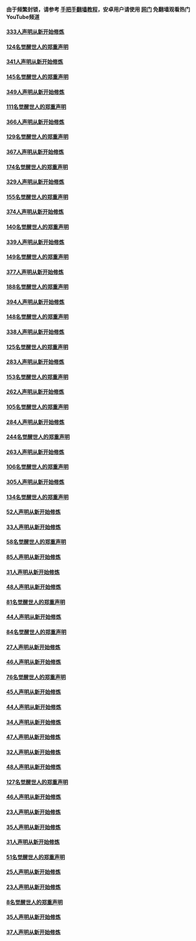 #### 由于频繁封锁，请参考 [手把手翻墙教程](https://github.com/gfw-breaker/guides/wiki/)，安卓用户请使用 [网门](https://github.com/gfw-breaker/nogfw/blob/master/dl.md?t=06290001) 免翻墙观看热门YouTube频道 

#### [333人声明从新开始修炼](../pages/91/427525.md?t=06290001) 

#### [124名觉醒世人的郑重声明](../pages/91/427524.md?t=06290001) 

#### [341人声明从新开始修炼](../pages/91/427255.md?t=06290001) 

#### [145名觉醒世人的郑重声明](../pages/91/427254.md?t=06290001) 

#### [349人声明从新开始修炼](../pages/91/426969.md?t=06290001) 

#### [111名觉醒世人的郑重声明](../pages/91/426968.md?t=06290001) 

#### [366人声明从新开始修炼](../pages/91/426737.md?t=06290001) 

#### [129名觉醒世人的郑重声明](../pages/91/426736.md?t=06290001) 

#### [367人声明从新开始修炼](../pages/91/426421.md?t=06290001) 

#### [174名觉醒世人的郑重声明](../pages/91/426420.md?t=06290001) 

#### [329人声明从新开始修炼](../pages/91/426139.md?t=06290001) 

#### [155名觉醒世人的郑重声明](../pages/91/426138.md?t=06290001) 

#### [374人声明从新开始修炼](../pages/91/425811.md?t=06290001) 

#### [140名觉醒世人的郑重声明](../pages/91/425810.md?t=06290001) 

#### [339人声明从新开始修炼](../pages/91/425690.md?t=06290001) 

#### [149名觉醒世人的郑重声明](../pages/91/425689.md?t=06290001) 

#### [377人声明从新开始修炼](../pages/91/424867.md?t=06290001) 

#### [188名觉醒世人的郑重声明](../pages/91/424866.md?t=06290001) 

#### [394人声明从新开始修炼](../pages/91/423914.md?t=06290001) 

#### [148名觉醒世人的郑重声明](../pages/91/423913.md?t=06290001) 

#### [338人声明从新开始修炼](../pages/91/423540.md?t=06290001) 

#### [125名觉醒世人的郑重声明](../pages/91/423539.md?t=06290001) 

#### [283人声明从新开始修炼](../pages/91/423296.md?t=06290001) 

#### [153名觉醒世人的郑重声明](../pages/91/423295.md?t=06290001) 

#### [262人声明从新开始修炼](../pages/91/423004.md?t=06290001) 

#### [105名觉醒世人的郑重声明](../pages/91/423003.md?t=06290001) 

#### [284人声明从新开始修炼](../pages/91/422707.md?t=06290001) 

#### [244名觉醒世人的郑重声明](../pages/91/422706.md?t=06290001) 

#### [263人声明从新开始修炼](../pages/91/422553.md?t=06290001) 

#### [106名觉醒世人的郑重声明](../pages/91/422552.md?t=06290001) 

#### [305人声明从新开始修炼](../pages/91/422153.md?t=06290001) 

#### [134名觉醒世人的郑重声明](../pages/91/422152.md?t=06290001) 

#### [52人声明从新开始修炼](../pages/91/421846.md?t=06290001) 

#### [33人声明从新开始修炼](../pages/91/421804.md?t=06290001) 

#### [58名觉醒世人的郑重声明](../pages/91/421845.md?t=06290001) 

#### [85人声明从新开始修炼](../pages/91/421769.md?t=06290001) 

#### [31人声明从新开始修炼](../pages/91/421763.md?t=06290001) 

#### [48人声明从新开始修炼](../pages/91/421605.md?t=06290001) 

#### [81名觉醒世人的郑重声明](../pages/91/421656.md?t=06290001) 

#### [44人声明从新开始修炼](../pages/91/421544.md?t=06290001) 

#### [84名觉醒世人的郑重声明](../pages/91/421543.md?t=06290001) 

#### [27人声明从新开始修炼](../pages/91/421465.md?t=06290001) 

#### [46人声明从新开始修炼](../pages/91/421454.md?t=06290001) 

#### [76名觉醒世人的郑重声明](../pages/91/421453.md?t=06290001) 

#### [45人声明从新开始修炼](../pages/91/421452.md?t=06290001) 

#### [44人声明从新开始修炼](../pages/91/421422.md?t=06290001) 

#### [34人声明从新开始修炼](../pages/91/421322.md?t=06290001) 

#### [47人声明从新开始修炼](../pages/91/421264.md?t=06290001) 

#### [32人声明从新开始修炼](../pages/91/421225.md?t=06290001) 

#### [48人声明从新开始修炼](../pages/91/421202.md?t=06290001) 

#### [127名觉醒世人的郑重声明](../pages/91/421224.md?t=06290001) 

#### [46人声明从新开始修炼](../pages/91/421203.md?t=06290001) 

#### [23人声明从新开始修炼](../pages/91/421138.md?t=06290001) 

#### [35人声明从新开始修炼](../pages/91/421122.md?t=06290001) 

#### [31人声明从新开始修炼](../pages/91/421081.md?t=06290001) 

#### [51名觉醒世人的郑重声明](../pages/91/421080.md?t=06290001) 

#### [25人声明从新开始修炼](../pages/91/421020.md?t=06290001) 

#### [23人声明从新开始修炼](../pages/91/420884.md?t=06290001) 

#### [8名觉醒世人的郑重声明](../pages/91/420883.md?t=06290001) 

#### [35人声明从新开始修炼](../pages/91/420809.md?t=06290001) 

#### [37人声明从新开始修炼](../pages/91/420766.md?t=06290001) 

